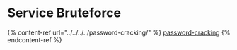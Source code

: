# Service Bruteforce

{% content-ref url="../../../../password-cracking/" %}
[password-cracking](../../../../password-cracking/)
{% endcontent-ref %}

